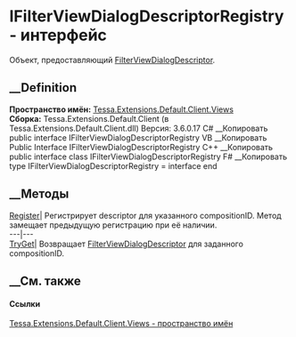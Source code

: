 # IFilterViewDialogDescriptorRegistry - интерфейс
Объект, предоставляющий
[FilterViewDialogDescriptor](T_Tessa_Extensions_Default_Client_Views_FilterViewDialogDescriptor.htm).
## __Definition
 **Пространство имён:**
[Tessa.Extensions.Default.Client.Views](N_Tessa_Extensions_Default_Client_Views.htm)  
 **Сборка:** Tessa.Extensions.Default.Client (в
Tessa.Extensions.Default.Client.dll) Версия: 3.6.0.17
C# __Копировать
     public interface IFilterViewDialogDescriptorRegistry
VB __Копировать
     Public Interface IFilterViewDialogDescriptorRegistry
C++ __Копировать
     public interface class IFilterViewDialogDescriptorRegistry
F# __Копировать
     type IFilterViewDialogDescriptorRegistry = interface end
##  __Методы
[Register](M_Tessa_Extensions_Default_Client_Views_IFilterViewDialogDescriptorRegistry_Register.htm)|
Регистрирует descriptor для указанного compositionID. Метод замещает
предыдущую регистрацию при её наличии.  
---|---  
[TryGet](M_Tessa_Extensions_Default_Client_Views_IFilterViewDialogDescriptorRegistry_TryGet.htm)|
Возвращает
[FilterViewDialogDescriptor](T_Tessa_Extensions_Default_Client_Views_FilterViewDialogDescriptor.htm)
для заданного compositionID.  
## __См. также
#### Ссылки
[Tessa.Extensions.Default.Client.Views - пространство
имён](N_Tessa_Extensions_Default_Client_Views.htm)
